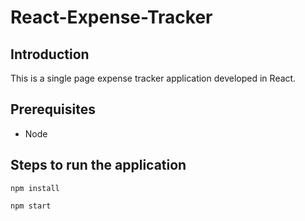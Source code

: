 # React-Expense-Tracker

## Introduction
This is a single page expense tracker application developed in React. 

## Prerequisites
- Node

## Steps to run the application
``
npm install 
``

``
npm start
``
